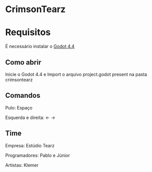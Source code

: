 # CrimsonTearz


# Requisitos
É necessário instalar o 
<a href="https://godotengine.org" target="_blank" rel="noopener noreferrer">Godot 4.4</a>
## Como abrir
Inicie o Godot 4.4 e Import o arquivo project.godot present na pasta crimsontearz


## Comandos
Pulo: Espaço


Esquerda e direita: <- ->

## Time

Empresa: Estúdio Tearz


Programadores: Pablo e Júnior


Artistas: Klemer
